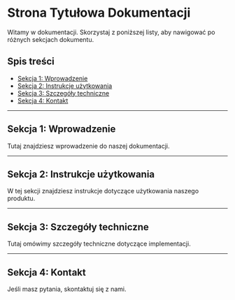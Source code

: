 # Strona Tytułowa Dokumentacji

Witamy w dokumentacji. Skorzystaj z poniższej listy, aby nawigować po różnych sekcjach dokumentu.

## Spis treści

- [Sekcja 1: Wprowadzenie](#sekcja-1)
- [Sekcja 2: Instrukcje użytkowania](#sekcja-2)
- [Sekcja 3: Szczegóły techniczne](#sekcja-3)
- [Sekcja 4: Kontakt](#sekcja-4)

---

## Sekcja 1: Wprowadzenie

Tutaj znajdziesz wprowadzenie do naszej dokumentacji.

---

## Sekcja 2: Instrukcje użytkowania

W tej sekcji znajdziesz instrukcje dotyczące użytkowania naszego produktu.

---

## Sekcja 3: Szczegóły techniczne

Tutaj omówimy szczegóły techniczne dotyczące implementacji.

---

## Sekcja 4: Kontakt

Jeśli masz pytania, skontaktuj się z nami.

